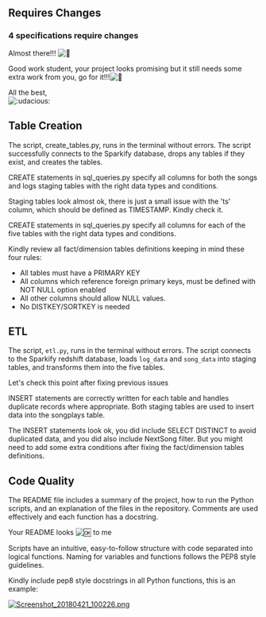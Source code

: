 Requires Changes
----------------

### 4 specifications require changes

Almost there!!! ![:clap:](https://review.udacity.com/assets/images/emojis/clap.png ":clap:")

Good work student, your project looks promising but it still needs some extra work from you, go for it!!!![:muscle:](https://review.udacity.com/assets/images/emojis/muscle.png ":muscle:")

All the best,\
![:udacious:](https://review.udacity.com/assets/images/emojis/udacious.png ":udacious:")

Table Creation
--------------

The script, create_tables.py, runs in the terminal without errors. The script successfully connects to the Sparkify database, drops any tables if they exist, and creates the tables.

CREATE statements in sql_queries.py specify all columns for both the songs and logs staging tables with the right data types and conditions.

Staging tables look almost ok, there is just a small issue with the 'ts' column, which should be defined as TIMESTAMP. Kindly check it.

CREATE statements in sql_queries.py specify all columns for each of the five tables with the right data types and conditions.

Kindly review all fact/dimension tables definitions keeping in mind these four rules:

-   All tables must have a PRIMARY KEY
-   All columns which reference foreign primary keys, must be defined with NOT NULL option enabled
-   All other columns should allow NULL values.
-   No DISTKEY/SORTKEY is needed

ETL
---

The script, `etl.py`, runs in the terminal without errors. The script connects to the Sparkify redshift database, loads `log_data` and `song_data` into staging tables, and transforms them into the five tables.

Let's check this point after fixing previous issues

INSERT statements are correctly written for each table and handles duplicate records where appropriate. Both staging tables are used to insert data into the songplays table.

The INSERT statements look ok, you did include SELECT DISTINCT to avoid duplicated data, and you did also include NextSong filter. But you might need to add some extra conditions after fixing the fact/dimension tables definitions.

Code Quality
------------

The README file includes a summary of the project, how to run the Python scripts, and an explanation of the files in the repository. Comments are used effectively and each function has a docstring.

Your README looks ![:ok:](https://review.udacity.com/assets/images/emojis/ok.png ":ok:") to me

Scripts have an intuitive, easy-to-follow structure with code separated into logical functions. Naming for variables and functions follows the PEP8 style guidelines.

Kindly include pep8 style docstrings in all Python functions, this is an example:

[![Screenshot_20180421_100226.png](https://udacity-reviews-uploads.s3.us-west-2.amazonaws.com/_attachments/127682/1604473698/Screenshot_20180421_100226.png)](https://udacity-reviews-uploads.s3.us-west-2.amazonaws.com/_attachments/127682/1604473698/Screenshot_20180421_100226.png)
